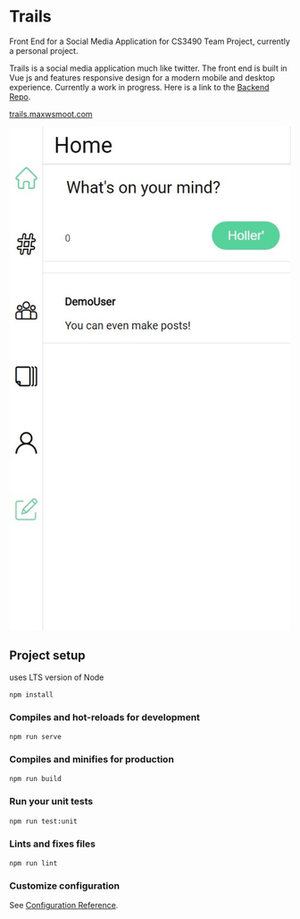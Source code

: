 # Trails
Front End for a Social Media Application for CS3490 Team Project, currently a personal project.

Trails is a social media application much like twitter. The front end is built in Vue js and features responsive design for a modern mobile and desktop experience. Currently a work in progress. 
Here is a link to the [Backend Repo](https://github.com/MaxSmoot/TrailsBackend).

[trails.maxwsmoot.com](https://trails.maxwsmoot.com)

![Mobile View](https://github.com/MaxSmoot/TrailsFrontEnd/blob/main/images/mobileView.jpeg?raw=true)
## Project setup
uses LTS version of Node
```
npm install
```

### Compiles and hot-reloads for development
```
npm run serve
```

### Compiles and minifies for production
```
npm run build
```

### Run your unit tests
```
npm run test:unit
```

### Lints and fixes files
```
npm run lint
```

### Customize configuration
See [Configuration Reference](https://cli.vuejs.org/config/).

